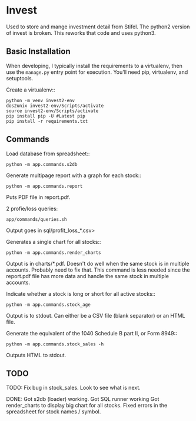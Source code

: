 Invest
======


Used to store and mange investment detail from Stifel.
The python2 version of invest is broken. This reworks that code and uses python3.

Basic Installation
------------------

When developing, I typically install the requirements to a virtualenv,
then use the ``manage.py`` entry point for execution. You'll need pip,
virtualenv, and setuptools.

Create a virtualenv::

    python -m venv invest2-env
	dos2unix invest2-env/Scripts/activate
	source invest2-env/Scripts/activate
	pip install pip -U #Latest pip
	pip install -r requirements.txt


Commands
--------

Load database from spreadsheet::

	python -m app.commands.s2db

Generate multipage report with a graph for each stock::

	python -m app.commands.report

Puts PDF file in report.pdf.

2 profie/loss queries:

	app/commands/queries.sh
	
Output goes in sql/profit_loss_*.csv>

Generates a single chart for all stocks::

	python -m app.commands.render_charts

Output is in charts/*.pdf. Doesn't do well when the same stock is in
multiple accounts. Probably need to fix that. This command is less
needed since the report.pdf file has more data and handle the same
stock in multiple accounts.

Indicate whether a stock is long or short for all active stocks::

	python -m app.commands.stock_age

Output is to stdout. Can either be a CSV file (blank separator) or an
HTML file.

Generate the equivalent of the 1040 Schedule B part II, or Form 8949::

	python -m app.commands.stock_sales -h

Outputs HTML to stdout.

TODO
----

TODO:
Fix bug in stock_sales.
Look to see what is next.

DONE:
Got s2db (loader) working.
Got SQL runner working
Got render_charts to display big chart for all stocks.
Fixed errors in the spreadsheet for stock names / symbol.
